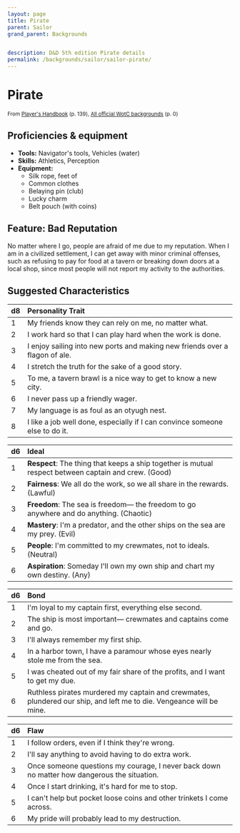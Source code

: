 ```yaml
---
layout: page
title: Pirate
parent: Sailor
grand_parent: Backgrounds


description: D&D 5th edition Pirate details
permalink: /backgrounds/sailor/sailor-pirate/
---
```

# Pirate

<small>From <a target="_blank" href="https://dnd.wizards.com/products/tabletop-games/rpg-products/rpg_playershandbook">Player's Handbook</a> (p. 139), <a target="_blank" href="https://flapkan.com/faq#What-is-the-source-All-official-WotC-backgrounds-and-how-does-it-work">All official WotC backgrounds</a> (p. 0)</small>


## Proficiencies & equipment

- **Tools:** Navigator's tools, Vehicles (water)
- **Skills:** Athletics, Perception
- **Equipment:** 
  - Silk rope, feet of
  - Common clothes
  - Belaying pin (club)
  - Lucky charm
  - Belt pouch (with coins)

## Feature: Bad Reputation


No matter where I go, people are afraid of me due to my reputation. When I am in a civilized settlement, I can get away with minor criminal offenses, such as refusing to pay for food at a tavern or breaking down doors at a local shop, since most people will not report my activity to the authorities.

## Suggested Characteristics


| d8 | Personality Trait |
|:----------------------------|:------------------|
| 1 | My friends know they can rely on me, no matter what. |
| 2 | I work hard so that I can play hard when the work is done. |
| 3 | I enjoy sailing into new ports and making new friends over a flagon of ale. |
| 4 | I stretch the truth for the sake of a good story. |
| 5 | To me, a tavern brawl is a nice way to get to know a new city. |
| 6 | I never pass up a friendly wager. |
| 7 | My language is as foul as an otyugh nest. |
| 8 | I like a job well done, especially if I can convince someone else to do it. |

| d6 | Ideal |
|:----------------------------|:------|
| 1 | **Respect**: The thing that keeps a ship together is mutual respect between captain and crew. (Good) |
| 2 | **Fairness**: We all do the work, so we all share in the rewards. (Lawful) |
| 3 | **Freedom**: The sea is freedom― the freedom to go anywhere and do anything. (Chaotic) |
| 4 | **Mastery**: I'm a predator, and the other ships on the sea are my prey. (Evil) |
| 5 | **People**: I'm committed to my crewmates, not to ideals. (Neutral) |
| 6 | **Aspiration**: Someday I'll own my own ship and chart my own destiny. (Any) |

| d6 | Bond |
|:----------------------------|:------------------|
| 1 | I'm loyal to my captain first, everything else second. |
| 2 | The ship is most important― crewmates and captains come and go. |
| 3 | I'll always remember my first ship. |
| 4 | In a harbor town, I have a paramour whose eyes nearly stole me from the sea. |
| 5 | I was cheated out of my fair share of the profits, and I want to get my due. |
| 6 | Ruthless pirates murdered my captain and crewmates, plundered our ship, and left me to die. Vengeance will be mine. |

| d6 | Flaw |
|:----------------------------|:------------------|
| 1 | I follow orders, even if I think they're wrong. |
| 2 | I'll say anything to avoid having to do extra work. |
| 3 | Once someone questions my courage, I never back down no matter how dangerous the situation. |
| 4 | Once I start drinking, it's hard for me to stop. |
| 5 | I can't help but pocket loose coins and other trinkets I come across. |
| 6 | My pride will probably lead to my destruction. |